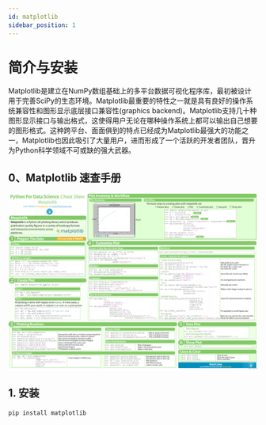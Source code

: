 ```yaml
---
id: matplotlib
sidebar_position: 1
---
```


# 简介与安装

Matplotlib是建立在NumPy数组基础上的多平台数据可视化程序库，最初被设计用于完善SciPy的生态环境。Matplotlib最重要的特性之一就是具有良好的操作系统兼容性和图形显示底层接口兼容性(graphics backend)。Matplotlib支持几十种图形显示接口与输出格式，这使得用户无论在哪种操作系统上都可以输出自己想要的图形格式。这种跨平台、面面俱到的特点已经成为Matplotlib最强大的功能之一，Matplotlib也因此吸引了大量用户，进而形成了一个活跃的开发者团队，晋升为Python科学领域不可或缺的强大武器。

## 0、Matplotlib 速查手册
![Matplotlib Cheat Sheet](./img/matplotlib-cheat-sheet.png)

## 1. 安装
```bash
pip install matplotlib
```